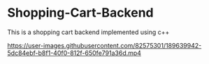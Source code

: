 # Shopping-Cart-Backend

This is a shopping cart backend implemented using c++


https://user-images.githubusercontent.com/82575301/189639942-5dc84ebf-b8f1-40f0-812f-650fe791a36d.mp4

